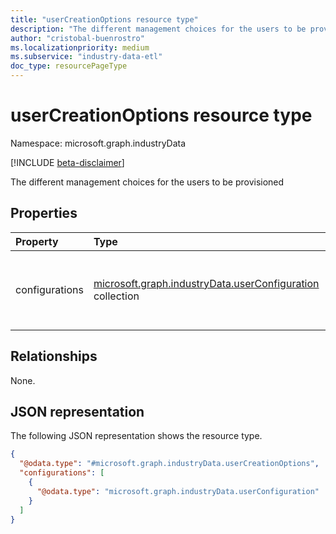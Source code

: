```yaml
---
title: "userCreationOptions resource type"
description: "The different management choices for the users to be provisioned"
author: "cristobal-buenrostro"
ms.localizationpriority: medium
ms.subservice: "industry-data-etl"
doc_type: resourcePageType
---
```


# userCreationOptions resource type

Namespace: microsoft.graph.industryData

[!INCLUDE [beta-disclaimer](../../includes/beta-disclaimer.md)]

The different management choices for the users to be provisioned

## Properties

| Property       | Type                                                                                                        | Description                                                      |
| :------------- | :---------------------------------------------------------------------------------------------------------- | :--------------------------------------------------------------- |
| configurations | [microsoft.graph.industryData.userConfiguration](../resources/industrydata-userconfiguration.md) collection | The different management choices for the users to be provisioned |

## Relationships

None.

## JSON representation

The following JSON representation shows the resource type.

<!-- {
  "blockType": "resource",
  "@odata.type": "microsoft.graph.industryData.userCreationOptions"
}
-->

```json
{
  "@odata.type": "#microsoft.graph.industryData.userCreationOptions",
  "configurations": [
    {
      "@odata.type": "microsoft.graph.industryData.userConfiguration"
    }
  ]
}
```
